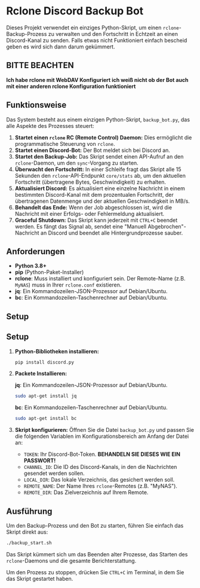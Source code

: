 # Rclone Discord Backup Bot

Dieses Projekt verwendet ein einziges Python-Skript, um einen `rclone`-Backup-Prozess zu verwalten und den Fortschritt in Echtzeit an einen Discord-Kanal zu senden. Falls etwas nicht Funktioniert einfach bescheid geben es wird sich dann darum gekümmert.

## BITTE BEACHTEN
**Ich habe rclone mit WebDAV Konfiguriert ich weiß nicht ob der Bot auch mit einer anderen rclone Konfiguration funktioniert**

## Funktionsweise

Das System besteht aus einem einzigen Python-Skript, `backup_bot.py`, das alle Aspekte des Prozesses steuert:

1.  **Startet einen `rclone` RC (Remote Control) Daemon:** Dies ermöglicht die programmatische Steuerung von `rclone`.
2.  **Startet einen Discord-Bot:** Der Bot meldet sich bei Discord an.
3.  **Startet den Backup-Job:** Das Skript sendet einen API-Aufruf an den `rclone`-Daemon, um den `sync`-Vorgang zu starten.
4.  **Überwacht den Fortschritt:** In einer Schleife fragt das Skript alle 15 Sekunden den `rclone`-API-Endpunkt `core/stats` ab, um den aktuellen Fortschritt (übertragene Bytes, Geschwindigkeit) zu erhalten.
5.  **Aktualisiert Discord:** Es aktualisiert eine einzelne Nachricht in einem bestimmten Discord-Kanal mit dem prozentualen Fortschritt, der übertragenen Datenmenge und der aktuellen Geschwindigkeit in MB/s.
6.  **Behandelt das Ende:** Wenn der Job abgeschlossen ist, wird die Nachricht mit einer Erfolgs- oder Fehlermeldung aktualisiert.
7.  **Graceful Shutdown:** Das Skript kann jederzeit mit `CTRL+C` beendet werden. Es fängt das Signal ab, sendet eine "Manuell Abgebrochen"-Nachricht an Discord und beendet alle Hintergrundprozesse sauber.

## Anforderungen

- **Python 3.8+**
- **pip** (Python-Paket-Installer)
- **rclone**: Muss installiert und konfiguriert sein. Der Remote-Name (z.B. `MyNAS`) muss in Ihrer `rclone.conf` existieren.
- **jq**: Ein Kommandozeilen-JSON-Prozessor auf Debian/Ubuntu.
- **bc**: Ein Kommandozeilen-Taschenrechner auf Debian/Ubuntu.

## Setup

## Setup

1.  **Python-Bibliotheken installieren:**
    ```bash
    pip install discord.py
    ```
    
2. **Packete Installieren:**

    **jq**: Ein Kommandozeilen-JSON-Prozessor auf Debian/Ubuntu. 
    ```bash
    sudo apt-get install jq
    ```
    **bc**: Ein Kommandozeilen-Taschenrechner auf Debian/Ubuntu. 
    ```bash
    sudo apt-get install bc
    ```

3.  **Skript konfigurieren:**
    Öffnen Sie die Datei `backup_bot.py` und passen Sie die folgenden Variablen im Konfigurationsbereich am Anfang der Datei an:
    - `TOKEN`: Ihr Discord-Bot-Token. **BEHANDELN SIE DIESES WIE EIN PASSWORT!**
    - `CHANNEL_ID`: Die ID des Discord-Kanals, in den die Nachrichten gesendet werden sollen.
    - `LOCAL_DIR`: Das lokale Verzeichnis, das gesichert werden soll.
    - `REMOTE_NAME`: Der Name Ihres `rclone`-Remotes (z.B. "MyNAS").
    - `REMOTE_DIR`: Das Zielverzeichnis auf Ihrem Remote.

## Ausführung

Um den Backup-Prozess und den Bot zu starten, führen Sie einfach das Skript direkt aus:

```bash
./backup_start.sh
```

Das Skript kümmert sich um das Beenden alter Prozesse, das Starten des `rclone`-Daemons und die gesamte Berichterstattung.

Um den Prozess zu stoppen, drücken Sie `CTRL+C` im Terminal, in dem Sie das Skript gestartet haben.
